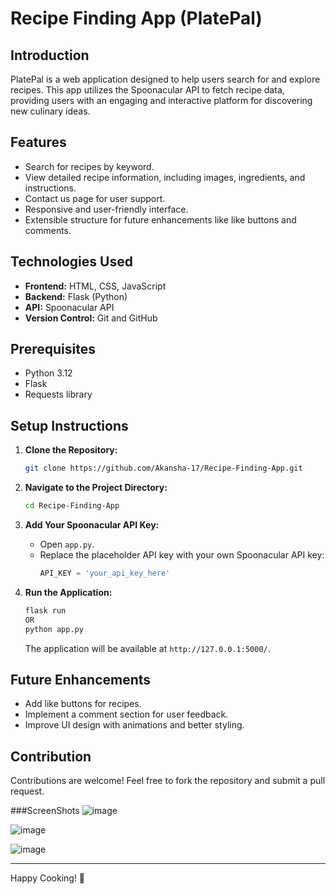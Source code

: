 # Recipe Finding App (PlatePal)

## Introduction
PlatePal is a web application designed to help users search for and explore recipes. This app utilizes the Spoonacular API to fetch recipe data, providing users with an engaging and interactive platform for discovering new culinary ideas.

## Features
- Search for recipes by keyword.
- View detailed recipe information, including images, ingredients, and instructions.
- Contact us page for user support.
- Responsive and user-friendly interface.
- Extensible structure for future enhancements like like buttons and comments.

## Technologies Used
- **Frontend:** HTML, CSS, JavaScript
- **Backend:** Flask (Python)
- **API:** Spoonacular API
- **Version Control:** Git and GitHub

## Prerequisites
- Python 3.12
- Flask
- Requests library

## Setup Instructions

1. **Clone the Repository:**
   ```bash
   git clone https://github.com/Akansha-17/Recipe-Finding-App.git
   ```

2. **Navigate to the Project Directory:**
   ```bash
   cd Recipe-Finding-App
   ```

3. **Add Your Spoonacular API Key:**
   - Open `app.py`.
   - Replace the placeholder API key with your own Spoonacular API key:
     ```python
     API_KEY = 'your_api_key_here'
     ```

4. **Run the Application:**
   ```bash
   flask run
   OR
   python app.py
   ```
   The application will be available at `http://127.0.0.1:5000/`.

## Future Enhancements
- Add like buttons for recipes.
- Implement a comment section for user feedback.
- Improve UI design with animations and better styling.

## Contribution
Contributions are welcome! Feel free to fork the repository and submit a pull request.


###ScreenShots
![image](https://github.com/user-attachments/assets/2e9e54c7-556a-4349-a625-3395e38a7e01)

![image](https://github.com/user-attachments/assets/1fed810d-b474-4558-9b99-4f5547a22c44)

![image](https://github.com/user-attachments/assets/43373964-2530-40e1-a783-5929ac9f7ac2)

---
Happy Cooking! 🍳
